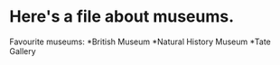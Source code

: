 Here's a file about museums.
=============================
Favourite museums:
*British Museum
*Natural History Museum
*Tate Gallery

